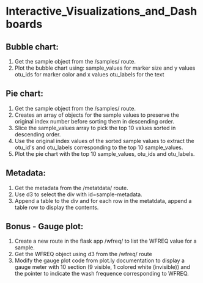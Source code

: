 # Interactive_Visualizations_and_Dashboards


Bubble chart:
--------------
1) Get the sample object from the /samples/<sample> route.
5) Plot the bubble chart using:
     sample_values for marker size and y values 
     otu_ids for marker color and x values
     otu_labels for the text


Pie chart:
-----------
1) Get the sample object from the /samples/<sample> route.
2) Creates an array of objects for the sample values to preserve the original index number before sorting them in descending order.
3) Slice the sample_values array to pick the top 10 values sorted in descending order.
4) Use the original index values of the sorted sample values to extract the otu_id's and otu_labels corresponding to the top 10 sample_values.
5) Plot the pie chart with the top 10 sample_values, otu_ids and otu_labels.


Metadata:
------------
1) Get the metadata from the /metatdata/<sample> route.
2) Use d3 to select the div with id=sample-metadata.
3) Append a table to the div and for each row in the metatdata, append a table row to display the contents.

Bonus - Gauge plot:
---------------------
1) Create a new route in the flask app /wfreq/<sample> to list the WFREQ value for a sample.
2) Get the WFREQ object using d3 from the /wfreq/<sample> route
3) Modify the gauge plot code from plot.ly documentation to display a gauge meter with 10 section (9 visible, 1 colored white (invisible)) and the pointer to indicate the wash frequence corresponding to WFREQ.


